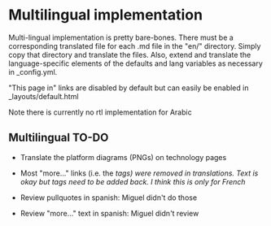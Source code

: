 # Multilingual implementation #

Multi-lingual implementation is pretty bare-bones. There must be a corresponding translated file for each .md file in the "en/"
directory. Simply copy that directory and translate the files. Also, extend and translate the language-specific elements of
the defaults and lang variables as necessary in _config.yml.

"This page in" links are disabled by default but can easily be enabled in _layouts/default.html

Note there is currently no rtl implementation for Arabic


## Multilingual TO-DO ##

* Translate the platform diagrams (PNGs) on technology pages

* Most "more..." links (i.e. the <cite/> tags) were removed in translations. Text is okay but tags need to be added back. I think
  this is only for French

* Review pullquotes in spanish: Miguel didn't do those

* Review "more..." text in spanish: Miguel didn't review
